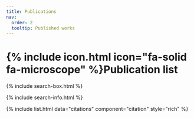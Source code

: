 ```yaml
---
title: Publications
nav:
  order: 2
  tooltip: Published works
---
```


# {% include icon.html icon="fa-solid fa-microscope" %}Publication list


{% include search-box.html %}

{% include search-info.html %}

{% include list.html data="citations" component="citation" style="rich" %}
